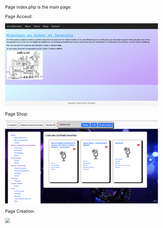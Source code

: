 <p>Page index.php is the main page.</p>

<p>Page Acceuil:</p>
<img src="image1.png">

<p>Page Shop: </p>
<img src="image2.png">

<p>Page Création: </p>
<img src="imgage3.png">

